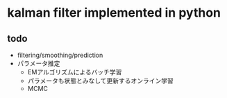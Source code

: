 # kalman filter implemented in python

## todo

* filtering/smoothing/prediction
* パラメータ推定
    * EMアルゴリズムによるバッチ学習
    * パラメータも状態とみなして更新するオンライン学習
    * MCMC

